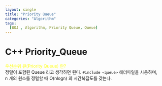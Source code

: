 ```yaml
---
layout: single
title: "Priority Queue"
categories: "Algorithm"
tags:
  [BOJ , Algorithm, Priority Queue, Queue]
---
```


# C++ Priority_Queue

<span style="color:yellow"> 우선순위 큐(Priority Queue) 란? </span> <br>
정렬이 포함된 Queue 라고 생각하면 된다.
`#include <queue>` 헤더파일을 사용하며, n 개의 원소를 정렬할 때 O(nlogn) 의 시간복잡도를 갖는다.

